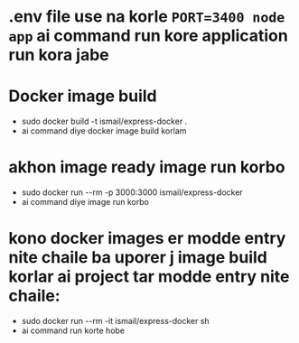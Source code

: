 # .env file use na korle `PORT=3400 node app` ai command run kore application run kora jabe

# Docker image build

- sudo docker build -t ismail/express-docker .      
- ai command diye docker image build korlam

# akhon image ready image run korbo

- sudo docker run --rm -p 3000:3000 ismail/express-docker
- ai command diye image run korbo

# kono docker images er modde entry nite chaile ba uporer j image build korlar ai project tar modde entry nite chaile:

- sudo docker run --rm -it ismail/express-docker sh
- ai command run korte hobe
